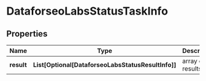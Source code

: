 # DataforseoLabsStatusTaskInfo


## Properties

| Name | Type | Description | Notes |
|------------ | ------------- | ------------- | -------------|
**result** | **List[Optional[DataforseoLabsStatusResultInfo]]** | array of results |[optional]|